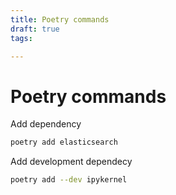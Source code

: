 ```yaml
---
title: Poetry commands
draft: true
tags: 

---
```

# Poetry commands
Add dependency

```bash
poetry add elasticsearch
```

Add development dependecy

```bash
poetry add --dev ipykernel
```